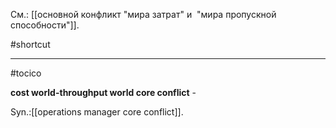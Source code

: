 См.: [[основной конфликт "мира затрат" и  "мира пропускной способности"]].

#shortcut




<hr/>

#tocico

<b>cost world-throughput world core conflict</b> - 


Syn.:[[operations manager core conflict]].



